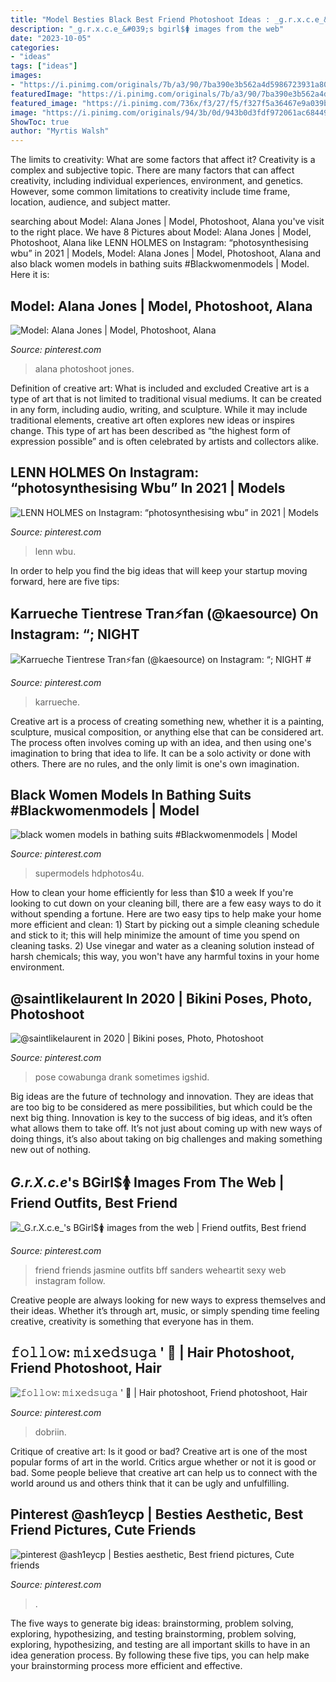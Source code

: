 ```yaml
---
title: "Model Besties Black Best Friend Photoshoot Ideas : _g.r.x.c.e_&#039;s Bgirl$🚺 Images From The Web"
description: "_g.r.x.c.e_&#039;s bgirl$🚺 images from the web"
date: "2023-10-05"
categories:
- "ideas"
tags: ["ideas"]
images:
- "https://i.pinimg.com/originals/7b/a3/90/7ba390e3b562a4d5986723931a80190d.jpg"
featuredImage: "https://i.pinimg.com/originals/7b/a3/90/7ba390e3b562a4d5986723931a80190d.jpg"
featured_image: "https://i.pinimg.com/736x/f3/27/f5/f327f5a36467e9a039bfd5f8c58dfe93.jpg"
image: "https://i.pinimg.com/originals/94/3b/0d/943b0d3fdf972061ac68449ad4e0f931.jpg"
ShowToc: true
author: "Myrtis Walsh"
---
```



The limits to creativity: What are some factors that affect it?
Creativity is a complex and subjective topic. There are many factors that can affect creativity, including individual experiences, environment, and genetics. However, some common limitations to creativity include time frame, location, audience, and subject matter.

	

		
searching about Model: Alana Jones | Model, Photoshoot, Alana you've visit to the right place. We have 8 Pictures about Model: Alana Jones | Model, Photoshoot, Alana like LENN HOLMES on Instagram: “photosynthesising wbu” in 2021 | Models, Model: Alana Jones | Model, Photoshoot, Alana and also black women models in bathing suits #Blackwomenmodels | Model. Here it is:
		
    
## Model: Alana Jones | Model, Photoshoot, Alana

<img loading=lazy src="https://i.pinimg.com/originals/c2/83/ef/c283eff92612c7652017c05f0e5aac9f.jpg" onerror="this.onerror=null;this.src='https://tse3.mm.bing.net/th?id=OIP.ELBmP6Yr4JDcLnKUiuh1_wHaKV&amp;pid=15.1';" alt="Model: Alana Jones | Model, Photoshoot, Alana">

_Source: pinterest.com_

>alana photoshoot jones. 

	

Definition of creative art: What is included and excluded
Creative art is a type of art that is not limited to traditional visual mediums. It can be created in any form, including audio, writing, and sculpture. While it may include traditional elements, creative art often explores new ideas or inspires change. This type of art has been described as “the highest form of expression possible” and is often celebrated by artists and collectors alike.

    
## LENN HOLMES On Instagram: “photosynthesising Wbu” In 2021 | Models

<img loading=lazy src="https://i.pinimg.com/originals/94/3b/0d/943b0d3fdf972061ac68449ad4e0f931.jpg" onerror="this.onerror=null;this.src='https://tse2.mm.bing.net/th?id=OIP.V32dA_Mr31N8oyUSls2MeQHaJQ&amp;pid=15.1';" alt="LENN HOLMES on Instagram: “photosynthesising wbu” in 2021 | Models">

_Source: pinterest.com_

>lenn wbu. 

	

In order to help you find the big ideas that will keep your startup moving forward, here are five tips: 

    
## Karrueche Tientrese Tran⚡️fan (@kaesource) On Instagram: “; NIGHT #

<img loading=lazy src="https://i.pinimg.com/originals/b7/cc/ad/b7ccadd11b377a5543ff51ed5bd515d8.jpg" onerror="this.onerror=null;this.src='https://tse1.mm.bing.net/th?id=OIP.BkKWFu8nPwb7RsEgG1I3dQHaJO&amp;pid=15.1';" alt="Karrueche Tientrese Tran⚡️fan (@kaesource) on Instagram: “; NIGHT #">

_Source: pinterest.com_

>karrueche. 

	

Creative art is a process of creating something new, whether it is a painting, sculpture, musical composition, or anything else that can be considered art. The process often involves coming up with an idea, and then using one's imagination to bring that idea to life. It can be a solo activity or done with others. There are no rules, and the only limit is one's own imagination.

    
## Black Women Models In Bathing Suits #Blackwomenmodels | Model

<img loading=lazy src="https://i.pinimg.com/736x/b4/ec/73/b4ec731afc4e812e5ed000cd661cb6d6.jpg" onerror="this.onerror=null;this.src='https://tse1.mm.bing.net/th?id=OIP.SJTk4pHisFNDKgbdakmMqgHaLJ&amp;pid=15.1';" alt="black women models in bathing suits #Blackwomenmodels | Model">

_Source: pinterest.com_

>supermodels hdphotos4u. 

	

How to clean your home efficiently for less than $10 a week
If you're looking to cut down on your cleaning bill, there are a few easy ways to do it without spending a fortune. Here are two easy tips to help make your home more efficient and clean: 1) Start by picking out a simple cleaning schedule and stick to it; this will help minimize the amount of time you spend on cleaning tasks. 2) Use vinegar and water as a cleaning solution instead of harsh chemicals; this way, you won't have any harmful toxins in your home environment.

    
## @saintlikelaurent In 2020 | Bikini Poses, Photo, Photoshoot

<img loading=lazy src="https://i.pinimg.com/originals/6c/3c/46/6c3c46aa0f4262e485f87a6cd4f36f62.jpg" onerror="this.onerror=null;this.src='https://tse2.mm.bing.net/th?id=OIP.q6ct7MQ_hYBgXghUNQDQRAHaKL&amp;pid=15.1';" alt="@saintlikelaurent in 2020 | Bikini poses, Photo, Photoshoot">

_Source: pinterest.com_

>pose cowabunga drank sometimes igshid. 

	

Big ideas are the future of technology and innovation. They are ideas that are too big to be considered as mere possibilities, but which could be the next big thing. Innovation is key to the success of big ideas, and it’s often what allows them to take off. It’s not just about coming up with new ways of doing things, it’s also about taking on big challenges and making something new out of nothing.

    
## _G.r.X.c.e_&#039;s BGirl$🚺 Images From The Web | Friend Outfits, Best Friend

<img loading=lazy src="https://i.pinimg.com/originals/7b/a3/90/7ba390e3b562a4d5986723931a80190d.jpg" onerror="this.onerror=null;this.src='https://tse2.mm.bing.net/th?id=OIP.7jdcF18GHDhmrTx2d67i2wHaJE&amp;pid=15.1';" alt="_G.r.X.c.e_&#039;s BGirl$🚺 images from the web | Friend outfits, Best friend">

_Source: pinterest.com_

>friend friends jasmine outfits bff sanders weheartit sexy web instagram follow. 

	

Creative people are always looking for new ways to express themselves and their ideas. Whether it’s through art, music, or simply spending time feeling creative, creativity is something that everyone has in them.

    
## 𝚏𝚘𝚕𝚕𝚘𝚠: 𝚖𝚒𝚡𝚎𝚍𝚜𝚞𝚐𝚊 &#039; 💓 | Hair Photoshoot, Friend Photoshoot, Hair

<img loading=lazy src="https://i.pinimg.com/originals/e1/28/21/e1282150cfc5e6794600caa690dfcc76.jpg" onerror="this.onerror=null;this.src='https://tse1.mm.bing.net/th?id=OIP.XhXlka7aUtcI7wmfVXY3ewHaFq&amp;pid=15.1';" alt="𝚏𝚘𝚕𝚕𝚘𝚠: 𝚖𝚒𝚡𝚎𝚍𝚜𝚞𝚐𝚊 &#039; 💓 | Hair photoshoot, Friend photoshoot, Hair">

_Source: pinterest.com_

>dobriin. 

	

Critique of creative art: Is it good or bad?
Creative art is one of the most popular forms of art in the world. Critics argue whether or not it is good or bad. Some people believe that creative art can help us to connect with the world around us and others think that it can be ugly and unfulfilling.

    
## Pinterest @ash1eycp | Besties Aesthetic, Best Friend Pictures, Cute Friends

<img loading=lazy src="https://i.pinimg.com/736x/f3/27/f5/f327f5a36467e9a039bfd5f8c58dfe93.jpg" onerror="this.onerror=null;this.src='https://tse4.mm.bing.net/th?id=OIP.pDkg26GrCLbpWw-AgQnv8gHaNL&amp;pid=15.1';" alt="pinterest @ash1eycp | Besties aesthetic, Best friend pictures, Cute friends">

_Source: pinterest.com_

>. 

	

The five ways to generate big ideas: brainstorming, problem solving, exploring, hypothesizing, and testing
brainstorming, problem solving, exploring, hypothesizing, and testing are all important skills to have in an idea generation process. By following these five tips, you can help make your brainstorming process more efficient and effective.

